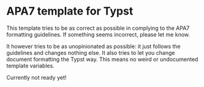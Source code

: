 # APA7 template for Typst

This template tries to be as correct as possible in complying to the APA7
formatting guidelines. If something seems incorrect, please let me know.

It however tries to be as unopinionated as possible: it just follows the
guidelines and changes nothing else. It also tries to let you change document
formatting the Typst way. This means no weird or undocumented template
variables.

Currently not ready yet!
